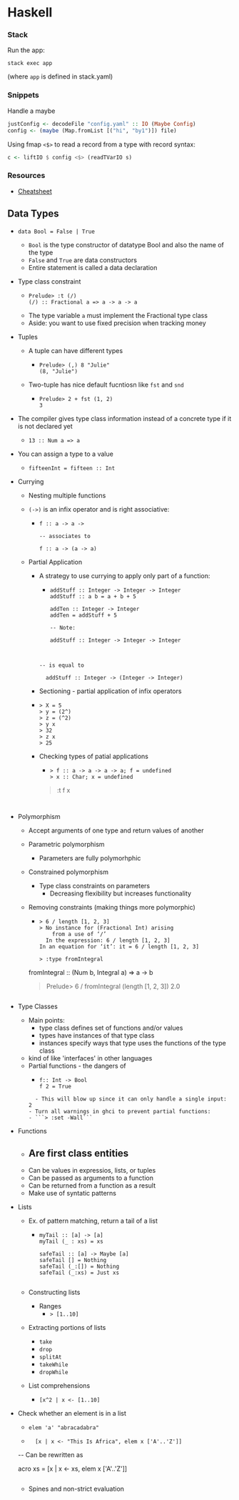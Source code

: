 

# Haskell 

### Stack

Run the app: 

```stack exec app```

(where ```app``` is defined in stack.yaml)

### Snippets

Handle a maybe 

```haskell
justConfig <- decodeFile "config.yaml" :: IO (Maybe Config)
config <- (maybe (Map.fromList [("hi", "by1")]) file)
```

Using fmap ```<$>``` to read a record from a type with record syntax:

``` haskell
c <- liftIO $ config <$> (readTVarIO s)
```



### Resources

- [Cheatsheet](http://cheatsheet.codeslower.com/CheatSheet.pdf)

## Data Types 

- ```data Bool = False | True```
  - ```Bool``` is the type constructor of datatype Bool and also the name of the
    type 
  - ```False``` and ```True``` are data constructors 
  - Entire statement is called a data declaration 


- Type class constraint
  - ```
    Prelude> :t (/)
    (/) :: Fractional a => a -> a -> a 
    ```
  - The type variable ```a``` must implement the Fractional type class
  - Aside: you want to use fixed precision when tracking money

- Tuples 
  - A tuple can have different types
    - ```
      Prelude> (,) 8 "Julie"
      (8, "Julie")
      ```
  - Two-tuple has nice default fucntiosn like ```fst``` and ```snd```
    - ```
      Prelude> 2 + fst (1, 2)
      3
      ```

- The compiler gives type class information instead of a concrete type if it is
  not declared yet
  - ```Prelude> :t 13
    13 :: Num a => a
    ```

- You can assign a type to a value
  - ```Prelude> fifteen = 15
    fifteenInt = fifteen :: Int
    ```

- Currying 
  - Nesting multiple functions 
  - ```(->)``` is an infix operator and is right associative:
    - ```
      f :: a -> a -> 

      -- associates to 

      f :: a -> (a -> a)
      ```
  - Partial Application 
    - A strategy to use currying to apply only part of a function:
      - ```
        addStuff :: Integer -> Integer -> Integer
        addStuff :: a b = a + b + 5

        addTen :: Integer -> Integer 
        addTen = addStuff + 5 

        -- Note:

        addStuff :: Integer -> Integer -> Integer
      ```
  
  
      -- is equal to 
      
        addStuff :: Integer -> (Integer -> Integer)
        ```
     - Sectioning - partial application of infix operators
      - ```
        > X = 5
        > y = (2^)
        > z = (^2)
        > y x
        > 32
        > z x
        > 25
        ```
    - Checking types of patial applications
      - ```
        > f :: a -> a -> a -> a; f = undefined
        > x :: Char; x = undefined
      > :t f x
    ```
    
       ```
      
       ```
  
- Polymorphism
  - Accept arguments of one type and return values of another 
  - Parametric polymorphism
    
    - Parameters are fully polymorhphic
  - Constrained polymorphism
    - Type class constraints on parameters
      - Decreasing flexibility but increases functionality
  - Removing constraints (making things more polymorphic)
    - ``` 
      > 6 / length [1, 2, 3]
      > No instance for (Fractional Int) arising
          from a use of ‘/’
        In the expression: 6 / length [1, 2, 3]
      In an equation for ‘it’: it = 6 / length [1, 2, 3]
  
      > :type fromIntegral
    fromIntegral :: (Num b, Integral a) => a -> b
  
      > Prelude> 6 / fromIntegral (length [1, 2, 3])
      2.0
    ```
  
- Type Classes 
  - Main points:
    - type class defines set of functions and/or values
    - types have instances of that type class
    - instances specify ways that type uses the functions of the type class
  - kind of like 'interfaces' in other languages  
  - Partial functions - the dangers of 
    - ```
      f:: Int -> Bool
      f 2 = True
      ```
    ```
      - This will blow up since it can only handle a single input: 2
    - Turn all warnings in ghci to prevent partial functions:
    - ```> :set -Wall```
    ```
  
- Functions 
  - Are first class entities 
    - 
  - Can be values in expressios, lists, or tuples 
  - Can be passed as arguments to a function
  - Can be returned from a function as a result 
  - Make use of syntatic patterns 

- Lists 
  - Ex. of pattern matching, return a tail of a list
    - ```
      myTail :: [a] -> [a]
      myTail (_ : xs) = xs

      safeTail :: [a] -> Maybe [a]
      safeTail [] = Nothing 
      safeTail (_:[]) = Nothing 
      safeTail (_:xs) = Just xs
      ```
    ```
    
    ```
  - Constructing lists 
    - Ranges
      - ```> [1..10]```
  - Extracting portions of lists
    - ```take```
    - ```drop```
    - ```splitAt```
    - ```takeWhile```
    - ```dropWhile```
  - List comprehensions 
    
    - ```[x^2 | x <- [1..10]```
- Check whether an element is in a list
    - ```elem 'a' "abracadabra"```
  - ```
      [x | x <- "This Is Africa", elem x ['A'..'Z']]
    ```
    
  -- Can be rewritten as 
    
    acro xs = [x | x <- xs, elem x ['A'..'Z']]
    
    ```
    
    ```
  - Spines and non-strict evaluation